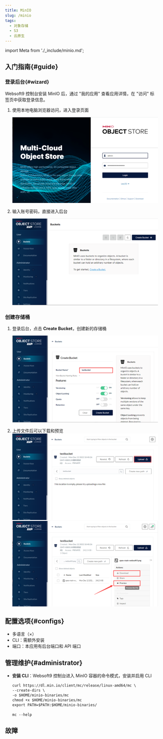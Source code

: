 ```yaml
---
title: MinIO
slug: /minio
tags:
  - 对象存储
  - S3
  - 云原生
---
```


import Meta from './_include/minio.md';

<Meta name="meta" />

## 入门指南{#guide}

### 登录后台{#wizard}

Websoft9 控制台安装 MinIO 后，通过 "我的应用" 查看应用详情，在 "访问" 标签页中获取登录信息。  

1. 使用本地电脑浏览器访问，进入登录页面

   ![](./assets/minio-login-websoft9.png)

2. 输入账号密码，直接进入后台

   ![](./assets/minio-main-websoft9.png)

### 创建存储桶

1. 登录后台，点击 **Create Bucket**，创建新的存储桶

   ![](./assets/minio-bucket-websoft9.png)

2. 上传文件后可以下载和预览
   ![](./assets/minio-upload-websoft9.png)
   ![](./assets/minio-preview-websoft9.png)

## 配置选项{#configs}

- 多语言（×）
- CLI：需额外安装
- 端口：本应用有后台端口和 API 端口

## 管理维护{#administrator}

- **安装 CLI**：Websoft9 控制台进入 MinIO 容器的命令模式，安装并启用 CLI
   ```
   curl https://dl.min.io/client/mc/release/linux-amd64/mc \
   --create-dirs \
   -o $HOME/minio-binaries/mc
   chmod +x $HOME/minio-binaries/mc
   export PATH=$PATH:$HOME/minio-binaries/

   mc --help    
   ```

## 故障
